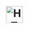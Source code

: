 <h1 align="center"><span><img src="https://img.shields.io/badge/InstaApp%20-%20Social%20Media%20Application-282C34?logo=Instagram&logoColor=E4405F" alt="HTML5 logo" title="HTML5" height="45" /></span>
</h1>
